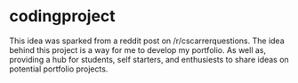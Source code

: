 # codingproject

This idea was sparked from a reddit post on /r/cscarrerquestions. The idea behind this project is a way for me to develop my portfolio. As well as, providing a hub for students, self starters, and enthusiests to share ideas on potential portfolio projects. 
